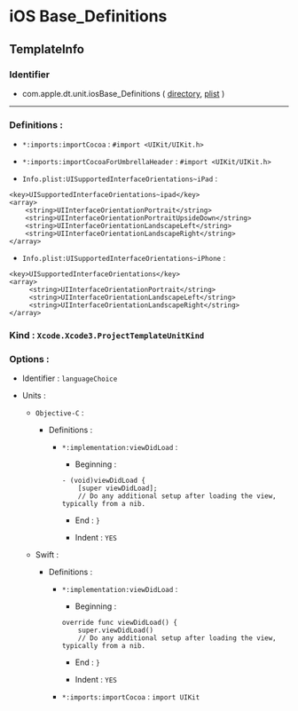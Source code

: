 # iOS Base_Definitions

## TemplateInfo

### Identifier

- com.apple.dt.unit.iosBase_Definitions ( [directory](/Applications/Xcode.app/Contents/Developer/Platforms/iPhoneOS.platform/Developer/Library/Xcode/Templates/Project%20Templates/iOS/iOS%20Base_Definitions.xctemplate), [plist](/Applications/Xcode.app/Contents/Developer/Platforms/iPhoneOS.platform/Developer/Library/Xcode/Templates/Project%20Templates/iOS/iOS%20Base_Definitions.xctemplate/TemplateInfo.plist) )

---

### Definitions : 

- `*:imports:importCocoa` : `#import <UIKit/UIKit.h>`

- `*:imports:importCocoaForUmbrellaHeader` : `#import <UIKit/UIKit.h>`

- `Info.plist:UISupportedInterfaceOrientations~iPad` : 

```
<key>UISupportedInterfaceOrientations~ipad</key>
<array>
    <string>UIInterfaceOrientationPortrait</string>
    <string>UIInterfaceOrientationPortraitUpsideDown</string>
    <string>UIInterfaceOrientationLandscapeLeft</string>
    <string>UIInterfaceOrientationLandscapeRight</string>
</array>

```

- `Info.plist:UISupportedInterfaceOrientations~iPhone` : 

```
<key>UISupportedInterfaceOrientations</key>
<array>
     <string>UIInterfaceOrientationPortrait</string>
     <string>UIInterfaceOrientationLandscapeLeft</string>
     <string>UIInterfaceOrientationLandscapeRight</string>
</array>

```

### Kind : `Xcode.Xcode3.ProjectTemplateUnitKind`

### Options : 

- Identifier : `languageChoice`

- Units : 

	- `Objective-C` : 

		- Definitions : 

			- `*:implementation:viewDidLoad` : 

				- Beginning : 

				```
				- (void)viewDidLoad {
				    [super viewDidLoad];
				    // Do any additional setup after loading the view, typically from a nib.
				```

				- End : `}
`

				- Indent : `YES`

	- Swift : 

		- Definitions : 

			- `*:implementation:viewDidLoad` : 

				- Beginning : 

				```
				override func viewDidLoad() {
				    super.viewDidLoad()
				    // Do any additional setup after loading the view, typically from a nib.
				```

				- End : `}
`

				- Indent : `YES`

			- `*:imports:importCocoa` : `import UIKit`